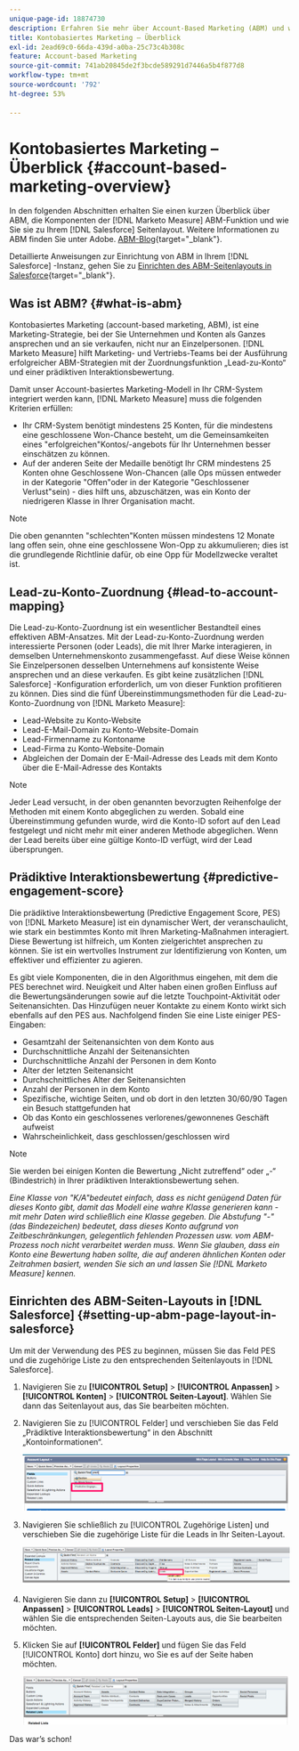 ```yaml
---
unique-page-id: 18874730
description: Erfahren Sie mehr über Account-Based Marketing (ABM) und wie Adobe Marketo Measure Marketing- und Vertriebsteams dabei unterstützt, erfolgreiche ABM-Strategien auszuführen.
title: Kontobasiertes Marketing – Überblick
exl-id: 2ead69c0-66da-439d-a0ba-25c73c4b308c
feature: Account-based Marketing
source-git-commit: 741ab20845de2f3bcde589291d7446a5b4f877d8
workflow-type: tm+mt
source-wordcount: '792'
ht-degree: 53%

---
```


# Kontobasiertes Marketing – Überblick {#account-based-marketing-overview}

In den folgenden Abschnitten erhalten Sie einen kurzen Überblick über ABM, die Komponenten der [!DNL Marketo Measure] ABM-Funktion und wie Sie sie zu Ihrem [!DNL Salesforce] Seitenlayout. Weitere Informationen zu ABM finden Sie unter Adobe. [ABM-Blog](https://business.adobe.com/blog/basics/account-based-marketing){target="_blank"}.

Detaillierte Anweisungen zur Einrichtung von ABM in Ihrem [!DNL Salesforce] -Instanz, gehen Sie zu [Einrichten des ABM-Seitenlayouts in Salesforce](/help/advanced-marketo-measure-features/account-based-marketing/account-based-marketing-overview.md#setting-up-abm-page-layout-in-salesforce){target="_blank"}.

## Was ist ABM? {#what-is-abm}

Kontobasiertes Marketing (account-based marketing, ABM), ist eine Marketing-Strategie, bei der Sie Unternehmen und Konten als Ganzes ansprechen und an sie verkaufen, nicht nur an Einzelpersonen. [!DNL Marketo Measure] hilft Marketing- und Vertriebs-Teams bei der Ausführung erfolgreicher ABM-Strategien mit der Zuordnungsfunktion „Lead-zu-Konto“ und einer prädiktiven Interaktionsbewertung.

Damit unser Account-basiertes Marketing-Modell in Ihr CRM-System integriert werden kann, [!DNL Marketo Measure] muss die folgenden Kriterien erfüllen:

* Ihr CRM-System benötigt mindestens 25 Konten, für die mindestens eine geschlossene Won-Chance besteht, um die Gemeinsamkeiten eines &quot;erfolgreichen&quot;Kontos/-angebots für Ihr Unternehmen besser einschätzen zu können.
* Auf der anderen Seite der Medaille benötigt Ihr CRM mindestens 25 Konten ohne Geschlossene Won-Chancen (alle Ops müssen entweder in der Kategorie &quot;Offen&quot;oder in der Kategorie &quot;Geschlossener Verlust&quot;sein) - dies hilft uns, abzuschätzen, was ein Konto der niedrigeren Klasse in Ihrer Organisation macht.

>[!NOTE]
>
>Die oben genannten &quot;schlechten&quot;Konten müssen mindestens 12 Monate lang offen sein, ohne eine geschlossene Won-Opp zu akkumulieren; dies ist die grundlegende Richtlinie dafür, ob eine Opp für Modellzwecke veraltet ist.

## Lead-zu-Konto-Zuordnung {#lead-to-account-mapping}

Die Lead-zu-Konto-Zuordnung ist ein wesentlicher Bestandteil eines effektiven ABM-Ansatzes. Mit der Lead-zu-Konto-Zuordnung werden interessierte Personen (oder Leads), die mit Ihrer Marke interagieren, in demselben Unternehmenskonto zusammengefasst. Auf diese Weise können Sie Einzelpersonen desselben Unternehmens auf konsistente Weise ansprechen und an diese verkaufen. Es gibt keine zusätzlichen [!DNL Salesforce] -Konfiguration erforderlich, um von dieser Funktion profitieren zu können. Dies sind die fünf Übereinstimmungsmethoden für die Lead-zu-Konto-Zuordnung von [!DNL Marketo Measure]:

* Lead-Website zu Konto-Website
* Lead-E-Mail-Domain zu Konto-Website-Domain
* Lead-Firmenname zu Kontoname
* Lead-Firma zu Konto-Website-Domain
* Abgleichen der Domain der E-Mail-Adresse des Leads mit dem Konto über die E-Mail-Adresse des Kontakts

>[!NOTE]
>
>Jeder Lead versucht, in der oben genannten bevorzugten Reihenfolge der Methoden mit einem Konto abgeglichen zu werden. Sobald eine Übereinstimmung gefunden wurde, wird die Konto-ID sofort auf den Lead festgelegt und nicht mehr mit einer anderen Methode abgeglichen. Wenn der Lead bereits über eine gültige Konto-ID verfügt, wird der Lead übersprungen.

## Prädiktive Interaktionsbewertung {#predictive-engagement-score}

Die prädiktive Interaktionsbewertung (Predictive Engagement Score, PES) von [!DNL Marketo Measure] ist ein dynamischer Wert, der veranschaulicht, wie stark ein bestimmtes Konto mit Ihren Marketing-Maßnahmen interagiert. Diese Bewertung ist hilfreich, um Konten zielgerichtet ansprechen zu können. Sie ist ein wertvolles Instrument zur Identifizierung von Konten, um effektiver und effizienter zu agieren.

Es gibt viele Komponenten, die in den Algorithmus eingehen, mit dem die PES berechnet wird. Neuigkeit und Alter haben einen großen Einfluss auf die Bewertungsänderungen sowie auf die letzte Touchpoint-Aktivität oder Seitenansichten. Das Hinzufügen neuer Kontakte zu einem Konto wirkt sich ebenfalls auf den PES aus. Nachfolgend finden Sie eine Liste einiger PES-Eingaben:

* Gesamtzahl der Seitenansichten von dem Konto aus
* Durchschnittliche Anzahl der Seitenansichten
* Durchschnittliche Anzahl der Personen in dem Konto
* Alter der letzten Seitenansicht
* Durchschnittliches Alter der Seitenansichten
* Anzahl der Personen in dem Konto
* Spezifische, wichtige Seiten, und ob dort in den letzten 30/60/90 Tagen ein Besuch stattgefunden hat
* Ob das Konto ein geschlossenes verlorenes/gewonnenes Geschäft aufweist
* Wahrscheinlichkeit, dass geschlossen/geschlossen wird

>[!NOTE]
>
>Sie werden bei einigen Konten die Bewertung „Nicht zutreffend“ oder „-“ (Bindestrich) in Ihrer prädiktiven Interaktionsbewertung sehen.

_Eine Klasse von &quot;K/A&quot;bedeutet einfach, dass es nicht genügend Daten für dieses Konto gibt, damit das Modell eine wahre Klasse generieren kann - mit mehr Daten wird schließlich eine Klasse gegeben._
_Die Abstufung &quot;-&quot;(das Bindezeichen) bedeutet, dass dieses Konto aufgrund von Zeitbeschränkungen, gelegentlich fehlenden Prozessen usw. vom ABM-Prozess noch nicht verarbeitet werden muss. Wenn Sie glauben, dass ein Konto eine Bewertung haben sollte, die auf anderen ähnlichen Konten oder Zeitrahmen basiert, wenden Sie sich an und lassen Sie [!DNL Marketo Measure] kennen._

## Einrichten des ABM-Seiten-Layouts in [!DNL Salesforce] {#setting-up-abm-page-layout-in-salesforce}

Um mit der Verwendung des PES zu beginnen, müssen Sie das Feld PES und die zugehörige Liste zu den entsprechenden Seitenlayouts in [!DNL Salesforce].

1. Navigieren Sie zu **[!UICONTROL Setup]** > **[!UICONTROL Anpassen]** > **[!UICONTROL Konten]** > **[!UICONTROL Seiten-Layout]**. Wählen Sie dann das Seitenlayout aus, das Sie bearbeiten möchten.
1. Navigieren Sie zu [!UICONTROL Felder] und verschieben Sie das Feld „Prädiktive Interaktionsbewertung“ in den Abschnitt „Kontoinformationen“.

   ![](assets/1.png)

1. Navigieren Sie schließlich zu [!UICONTROL Zugehörige Listen] und verschieben Sie die zugehörige Liste für die Leads in Ihr Seiten-Layout.

   ![](assets/2.png)

1. Navigieren Sie dann zu **[!UICONTROL Setup]** > **[!UICONTROL Anpassen]** > **[!UICONTROL Leads]** > **[!UICONTROL Seiten-Layout]** und wählen Sie die entsprechenden Seiten-Layouts aus, die Sie bearbeiten möchten.
1. Klicken Sie auf **[!UICONTROL Felder]** und fügen Sie das Feld [!UICONTROL Konto] dort hinzu, wo Sie es auf der Seite haben möchten.

   ![](assets/3.png)

Das war’s schon!

